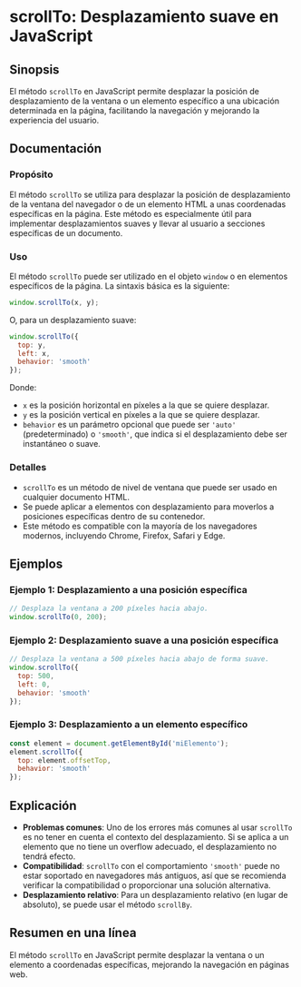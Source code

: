 <!--
Meta Description: # scrollTo: Desplazamiento suave en JavaScript ## Sinopsis El método `scrollTo` en JavaScript permite desplazar la posición de desplazamiento de la ve...
Meta Keywords: scrollto, desplazamiento, javascript, método, que
-->

# scrollTo: Desplazamiento suave en JavaScript

## Sinopsis
El método `scrollTo` en JavaScript permite desplazar la posición de desplazamiento de la ventana o un elemento específico a una ubicación determinada en la página, facilitando la navegación y mejorando la experiencia del usuario.

## Documentación
### Propósito
El método `scrollTo` se utiliza para desplazar la posición de desplazamiento de la ventana del navegador o de un elemento HTML a unas coordenadas específicas en la página. Este método es especialmente útil para implementar desplazamientos suaves y llevar al usuario a secciones específicas de un documento.

### Uso
El método `scrollTo` puede ser utilizado en el objeto `window` o en elementos específicos de la página. La sintaxis básica es la siguiente:

```javascript
window.scrollTo(x, y);
```

O, para un desplazamiento suave:

```javascript
window.scrollTo({
  top: y,
  left: x,
  behavior: 'smooth'
});
```

Donde:
- `x` es la posición horizontal en píxeles a la que se quiere desplazar.
- `y` es la posición vertical en píxeles a la que se quiere desplazar.
- `behavior` es un parámetro opcional que puede ser `'auto'` (predeterminado) o `'smooth'`, que indica si el desplazamiento debe ser instantáneo o suave.

### Detalles
- `scrollTo` es un método de nivel de ventana que puede ser usado en cualquier documento HTML.
- Se puede aplicar a elementos con desplazamiento para moverlos a posiciones específicas dentro de su contenedor.
- Este método es compatible con la mayoría de los navegadores modernos, incluyendo Chrome, Firefox, Safari y Edge.

## Ejemplos
### Ejemplo 1: Desplazamiento a una posición específica
```javascript
// Desplaza la ventana a 200 píxeles hacia abajo.
window.scrollTo(0, 200);
```

### Ejemplo 2: Desplazamiento suave a una posición específica
```javascript
// Desplaza la ventana a 500 píxeles hacia abajo de forma suave.
window.scrollTo({
  top: 500,
  left: 0,
  behavior: 'smooth'
});
```

### Ejemplo 3: Desplazamiento a un elemento específico
```javascript
const element = document.getElementById('miElemento');
element.scrollTo({
  top: element.offsetTop,
  behavior: 'smooth'
});
```

## Explicación
- **Problemas comunes**: Uno de los errores más comunes al usar `scrollTo` es no tener en cuenta el contexto del desplazamiento. Si se aplica a un elemento que no tiene un overflow adecuado, el desplazamiento no tendrá efecto.
- **Compatibilidad**: `scrollTo` con el comportamiento `'smooth'` puede no estar soportado en navegadores más antiguos, así que se recomienda verificar la compatibilidad o proporcionar una solución alternativa.
- **Desplazamiento relativo**: Para un desplazamiento relativo (en lugar de absoluto), se puede usar el método `scrollBy`.

## Resumen en una línea
El método `scrollTo` en JavaScript permite desplazar la ventana o un elemento a coordenadas específicas, mejorando la navegación en páginas web.